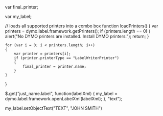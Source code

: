var final_printer;

var my_label;

// loads all supported printers into a combo box 
function loadPrinters()
{
    var printers = dymo.label.framework.getPrinters();
    if (printers.length == 0)
    {
        alert("No DYMO printers are installed. Install DYMO printers.");
        return;
    }

    for (var i = 0; i < printers.length; i++)
    {
        var printer = printers[i];
        if (printer.printerType == "LabelWriterPrinter")
        {
            final_printer = printer.name;
        }
    }
}


$.get("just_name.label", function(labelXml)
{
    my_label = dymo.label.framework.openLabelXml(labelXml);
}, "text");


my_label.setObjectText("TEXT", "JOHN SMITH")

